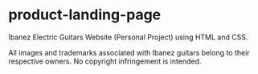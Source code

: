 # product-landing-page
Ibanez Electric Guitars Website (Personal Project) using HTML and CSS. 

All images and trademarks associated with Ibanez guitars belong to their respective owners.
No copyright infringement is intended.
